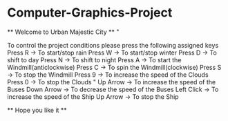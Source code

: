 # Computer-Graphics-Project
** Welcome to Urban Majestic City **  "

To control the project conditions please press the following assigned keys
Press R -> To start/stop rain
Press W -> To start/stop winter
Press D -> To shift to day
Press N -> To shift to night
Press A -> To start the Windmill(anticlockwise)
Press C -> To spin the Windmill(clockwise)
Press S -> To stop the Windmill
Press 9 -> To increase the speed of the Clouds
Press 0 -> To stop the Clouds "
Up Arrow -> To increase the speed of the Buses
Down Arrow -> To decrease the speed of the Buses
Left Click -> To increase the speed of the Ship
Up Arrow -> To stop the Ship

** Hope you like it ** 
